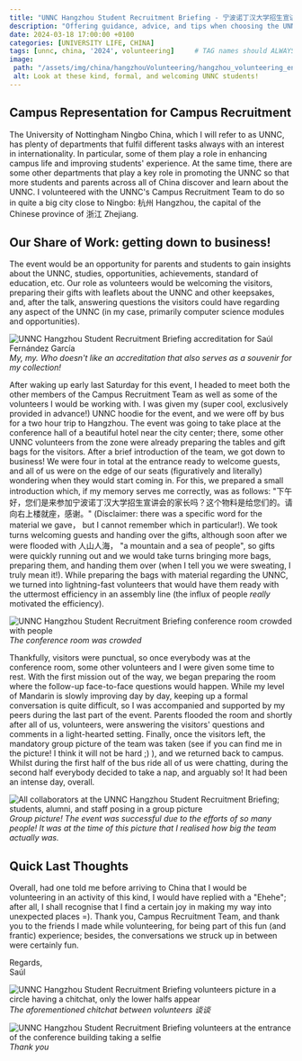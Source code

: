 ```yaml
---
title: "UNNC Hangzhou Student Recruitment Briefing - 宁波诺丁汉大学招生宣讲会"
description: "Offering guidance, advice, and tips when choosing the UNNC to study as well as sharing my experience."
date: 2024-03-18 17:00:00 +0100
categories: [UNIVERSITY LIFE, CHINA]
tags: [unnc, china, '2024', volunteering]     # TAG names should ALWAYS be lowercase
image:
 path: "/assets/img/china/hangzhouVolunteering/hangzhou_volunteering_entrance_2.jpg"
 alt: Look at these kind, formal, and welcoming UNNC students!
---
```


## Campus Representation for Campus Recruitment

The University of Nottingham Ningbo China, which I will refer to as UNNC, has plenty of departments that fulfil different tasks always with an interest in internationality. In particular, some of them play a role in enhancing campus life and improving students' experience. At the same time, there are some other departments that play a key role in promoting the UNNC so that more students and parents across all of China discover and learn about the UNNC. I volunteered with the UNNC's Campus Recruitment Team to do so in quite a big city close to Ningbo: 杭州 Hangzhou, the capital of the Chinese province of 浙江 Zhejiang.

## Our Share of Work: getting down to business!

The event would be an opportunity for parents and students to gain insights about the UNNC, studies, opportunities, achievements, standard of education, etc. Our role as volunteers would be welcoming the visitors, preparing their gifts with leaflets about the UNNC and other keepsakes, and, after the talk, answering questions the visitors could have regarding any aspect of the UNNC (in my case, primarily computer science modules and opportunities).

![UNNC Hangzhou Student Recruitment Briefing accreditation for Saúl Fernández García](</assets/img/china/hangzhouVolunteering/hangzhou_volunteering_accreditation.jpg>)_My, my. Who doesn't like an accreditation that also serves as a souvenir for my collection!_

After waking up early last Saturday for this event, I headed to meet both the other members of the Campus Recruitment Team as well as some of the volunteers I would be working with. I was given my (super cool, exclusively provided in advance!) UNNC hoodie for the event, and we were off by bus for a two hour trip to Hangzhou. The event was going to take place at the conference hall of a beautiful hotel near the city center; there, some other UNNC volunteers from the zone were already preparing the tables and gift bags for the visitors. After a brief introduction of the team, we got down to business! We were four in total at the entrance ready to welcome guests, and all of us were on the edge of our seats (figuratively and literally) wondering when they would start coming in. For this, we prepared a small introduction which, if my memory serves me correctly, was as follows: "下午好，您们是来参加宁波诺丁汉大学招生宣讲会的家长吗？这个物料是给您们的。请向右上楼就座，感谢。" (Disclaimer: there was a specific word for the material we gave， but I cannot remember which in particular!). We took turns welcoming guests and handing over the gifts, although soon after we were flooded with 人山人海， "a mountain and a sea of people", so gifts were quickly running out and we would take turns bringing more bags, preparing them, and handing them over (when I tell you we were sweating, I truly mean it!). While preparing the bags with material regarding the UNNC, we turned into lightning-fast volunteers that would have them ready with the uttermost efficiency in an assembly line (the influx of people _really_ motivated the efficiency).

![UNNC Hangzhou Student Recruitment Briefing conference room crowded with people](</assets/img/china/hangzhouVolunteering/hangzhou_volunteering_conference_room.jpg>)_The conference room was crowded_

Thankfully, visitors were punctual, so once everybody was at the conference room, some other volunteers and I were given some time to rest. With the first mission out of the way, we began preparing the room where the follow-up face-to-face questions would happen. While my level of Mandarin is slowly improving day by day, keeping up a formal conversation is quite difficult, so I was accompanied and supported by my peers during the last part of the event. Parents flooded the room and shortly after all of us, volunteers, were answering the visitors' questions and comments in a light-hearted setting. Finally, once the visitors left, the mandatory group picture of the team was taken (see if you can find me in the picture! I think it will not be hard ;) ), and we returned back to campus. Whilst during the first half of the bus ride all of us were chatting, during the second half everybody decided to take a nap, and arguably so! It had been an intense day, overall.

![All collaborators at the UNNC Hangzhou Student Recruitment Briefing; students, alumni, and staff posing in a group picture](</assets/img/china/hangzhouVolunteering/hangzhou_group_picture.jpg>)_Group picture! The event was successful due to the efforts of so many people! It was at the time of this picture that I realised how big the team actually was._

## Quick Last Thoughts

Overall, had one told me before arriving to China that I would be volunteering in an activity of this kind, I would have replied with a "Ehehe"; after all, I shall recognise that I find a certain joy in making my way into unexpected places =). Thank you, Campus Recruitment Team, and thank you to the friends I made while volunteering, for being part of this fun (and frantic) experience; besides, the conversations we struck up in between were certainly fun.

Regards, \
Saúl

![UNNC Hangzhou Student Recruitment Briefing volunteers picture in a circle having a chitchat, only the lower halfs appear](</assets/img/china/hangzhouVolunteering/hangzhou_volunteering_chitchat.jpg>)_The aforementioned chitchat between volunteers 谈谈_

![UNNC Hangzhou Student Recruitment Briefing volunteers at the entrance of the conference building taking a selfie](</assets/img/china/hangzhouVolunteering/hangzhou_volunteering_entrance_selfie.jpg>)_Thank you_
